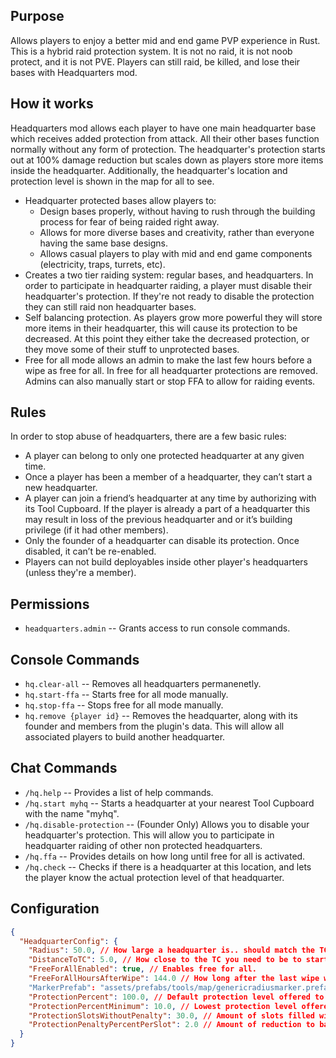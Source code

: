 ## Purpose

Allows players to enjoy a better mid and end game PVP experience in Rust.  This is a hybrid raid protection system.  It is not no raid, it is not noob protect, and it is not PVE.  Players can still raid, be killed, and lose their bases with Headquarters mod.

## How it works

Headquarters mod allows each player to have one main headquarter base which receives added protection from attack.  All their other bases function normally without any form of protection. The headquarter's protection starts out at 100% damage reduction but scales down as players store more items inside the headquarter.  Additionally, the headquarter's location and protection level is shown in the map for all to see.  

* Headquarter protected bases allow players to:
  * Design bases properly, without having to rush through the building process for fear of being raided right away.
  * Allows for more diverse bases and creativity, rather than everyone having the same base designs.
  * Allows casual players to play with mid and end game components (electricity, traps, turrets, etc).
* Creates a two tier raiding system: regular bases, and headquarters.  In order to participate in headquarter raiding, a player must disable their headquarter's protection.  If they're not ready to disable the protection they can still raid non headquarter bases.
* Self balancing protection.  As players grow more powerful they will store more items in their headquarter, this will cause its protection to be decreased.  At this point they either take the decreased protection, or they move some of their stuff to unprotected bases.
* Free for all mode allows an admin to make the last few hours before a wipe as free for all.  In free for all headquarter protections are removed.  Admins can also manually start or stop FFA to allow for raiding events.

## Rules

In order to stop abuse of headquarters, there are a few basic rules:

* A player can belong to only one protected headquarter at any given time.
* Once a player has been a member of a headquarter, they can’t start a new headquarter.
* A player can join a friend’s headquarter at any time by authorizing with its Tool Cupboard.  If the player is already a part of a headquarter this may result in loss of the previous headquarter and or it’s building privilege (if it had other members).
* Only the founder of a headquarter can disable its protection.  Once disabled, it can’t be re-enabled.
* Players can not build deployables inside other player's headquarters (unless they're a member).

## Permissions

* `headquarters.admin`  -- Grants access to run console commands.

## Console Commands

* `hq.clear-all` -- Removes all headquarters permanenetly.
* `hq.start-ffa` -- Starts free for all mode manually.
* `hq.stop-ffa` -- Stops free for all mode manually.
* `hq.remove {player id}` -- Removes the headquarter, along with its founder and members from the plugin's data.  This will allow all associated players to build another headquarter.

## Chat Commands

* `/hq.help` -- Provides a list of help commands.
* `/hq.start myhq` -- Starts a headquarter at your nearest Tool Cupboard with the name "myhq".
* `/hq.disable-protection` -- (Founder Only) Allows you to disable your headquarter's protection. This will allow you to participate in headquarter raiding of other non protected headquarters.
* `/hq.ffa` -- Provides details on how long until free for all is activated.
* `/hq.check` -- Checks if there is a headquarter at this location, and lets the player know the actual protection level of that headquarter.

## Configuration

```json
{
  "HeadquarterConfig": {
    "Radius": 50.0, // How large a headquarter is.. should match the TC's range
    "DistanceToTC": 5.0, // How close to the TC you need to be to start a headquarter.
    "FreeForAllEnabled": true, // Enables free for all.
    "FreeForAllHoursAfterWipe": 144.0 // How long after the last wipe will FFA be enabled.
    "MarkerPrefab": "assets/prefabs/tools/map/genericradiusmarker.prefab",  // Prefab path
    "ProtectionPercent": 100.0, // Default protection level offered to a protected headquarter base.
    "ProtectionPercentMinimum": 10.0, // Lowest protection level offered to a protected headquarter base.
    "ProtectionSlotsWithoutPenalty": 30.0, // Amount of slots filled without reduction to base protection percent.
    "ProtectionPenaltyPercentPerSlot": 2.0 // Amount of reduction to base protection percent from filling one slot of a storage container.
  }
}
```
